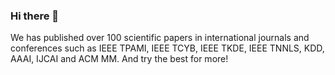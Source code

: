 ### Hi there 👋

<!--
**AllminerLab/AllminerLab** is a ✨ _special_ ✨ repository because its `README.md` (this file) appears on your GitHub profile.

Here are some ideas to get you started:

- 🔭 We are from AllminerLab, Sun Yat-sen University, and currently working on Graph data mining and its applications, including graph representation learning, graph data clustering, graph-based recommendation systems, etc.
- 👯 Welcome for pasionate students interested in this field.
- 📫 Please contact changdongwang@hotmail.com.

-->
We has published over 100 scientific papers in international journals and conferences such as IEEE TPAMI, IEEE TCYB, IEEE TKDE, IEEE TNNLS, KDD, AAAI, IJCAI and ACM MM. And try the best for more!
